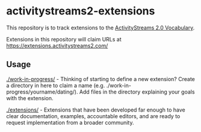 # activitystreams2-extensions

This repository is to track extensions to the [ActivityStreams 2.0 Vocabulary](https://www.w3.org/TR/activitystreams-core/).

Extensions in this repository will claim URLs at https://extensions.activitystreams2.com/ 

## Usage

[./work-in-progress/](./work-in-progress) - Thinking of starting to define a new extension? Create a directory in here to claim a name (e.g. ./work-in-progress/yourname/dating/). Add files in the directory explaining your goals with the extension.

[./extensions/](./extensions) - Extensions that have been developed far enough to have clear documentation, examples, accountable editors, and are ready to request implementation from a broader community.

